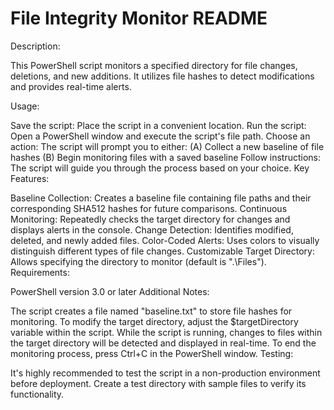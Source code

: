 
# File Integrity Monitor README

Description:

This PowerShell script monitors a specified directory for file changes, deletions, and new additions. It utilizes file hashes to detect modifications and provides real-time alerts.

Usage:

Save the script: Place the script in a convenient location.
Run the script: Open a PowerShell window and execute the script's file path.
Choose an action: The script will prompt you to either:
(A) Collect a new baseline of file hashes
(B) Begin monitoring files with a saved baseline
Follow instructions: The script will guide you through the process based on your choice.
Key Features:

Baseline Collection: Creates a baseline file containing file paths and their corresponding SHA512 hashes for future comparisons.
Continuous Monitoring: Repeatedly checks the target directory for changes and displays alerts in the console.
Change Detection: Identifies modified, deleted, and newly added files.
Color-Coded Alerts: Uses colors to visually distinguish different types of file changes.
Customizable Target Directory: Allows specifying the directory to monitor (default is ".\Files").
Requirements:

PowerShell version 3.0 or later
Additional Notes:

The script creates a file named "baseline.txt" to store file hashes for monitoring.
To modify the target directory, adjust the $targetDirectory variable within the script.
While the script is running, changes to files within the target directory will be detected and displayed in real-time.
To end the monitoring process, press Ctrl+C in the PowerShell window.
Testing:

It's highly recommended to test the script in a non-production environment before deployment.
Create a test directory with sample files to verify its functionality.

